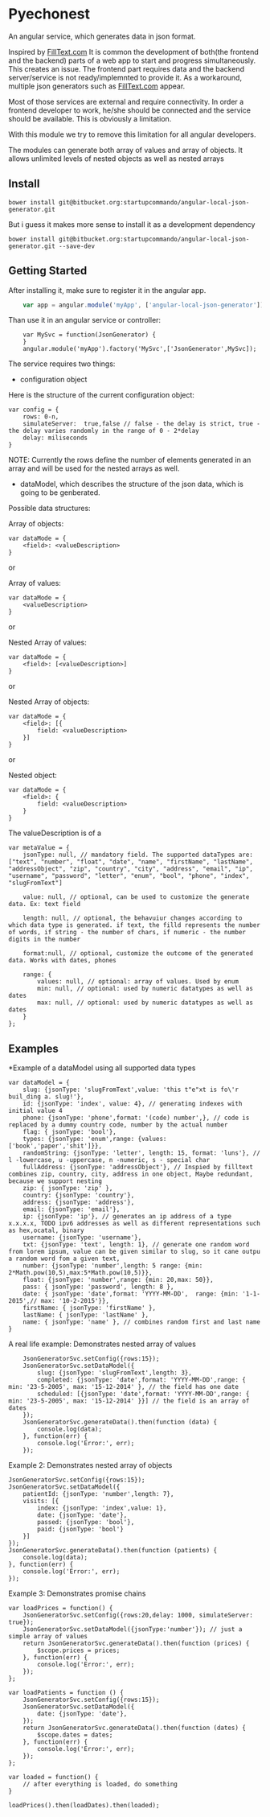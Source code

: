 # Pyechonest

An angular service, which generates data in json format. 

Inspired by [FillText.com](http://www.filltext.com/)
It is common the development of both(the frontend and the backend) parts of a web app to start and progress simultaneously. This creates an issue. The frontend part requires data and the backend server/service is not ready/implemnted to provide it. As a workaround, multiple json generators such as [FillText.com](http://www.filltext.com/) appear.

Most of those services are external and require connectivity. In order a frontend developer to work, he/she should be connected and the service should be available. This is obviously a limitation. 

With this module we try to remove this limitation for all angular developers. 

The modules can generate both array of values and array of objects. It allows unlimited levels of nested objects as well as nested arrays

## Install

```
bower install git@bitbucket.org:startupcommando/angular-local-json-generator.git
```

But i guess it makes more sense to install it as a development dependency 

```
bower install git@bitbucket.org:startupcommando/angular-local-json-generator.git --save-dev
```
   
## Getting Started

After installing it, make sure to register it in the angular app.
```javascript
	var app = angular.module('myApp', ['angular-local-json-generator']);
``` 
Than use it in an angular service or controller:
```
	var MySvc = function(JsonGenerator) {
	}
	angular.module('myApp').factory('MySvc',['JsonGenerator',MySvc]);

```

The service requires two things:
* configuration object

Here is the structure of the current configuration object:

	var config = {
		rows: 0-n,
		simulateServer:  true,false // false - the delay is strict, true - the delay varies randomly in the range of 0 - 2*delay
		delay: miliseconds
	}

NOTE: Currently the rows define the number of elements generated in an array and will be used for the nested arrays as well. 

* dataModel, which describes the structure of the json data, which is going to be genberated. 

Possible data structures: 

Array of objects:

	var dataMode = {
		<field>: <valueDescription>
	}

or

Array of values:

	var dataMode = {
		<valueDescription>
	}

or

Nested Array of values:

	var dataMode = {
		<field>: [<valueDescription>]
	}

or 

Nested Array of objects:

	var dataMode = {
		<field>: [{
			field: <valueDescription>
		}]
	}

or 

Nested object:

	var dataMode = {
		<field>: {
			field: <valueDescription>
		}
	}


The valueDescription is of a 

	var metaValue = {
		jsonType: null, // mandatory field. The supported dataTypes are: ["text", "number", "float", "date", "name", "firstName", "lastName", "addressObject", "zip", "country", "city", "address", "email", "ip", "username", "password", "letter", "enum", "bool", "phone", "index", "slugFromText"]

		value: null, // optional, can be used to customize the generate data. Ex: text field
		
		length: null, // optional, the behavuiur changes according to which data type is generated. if text, the filld represents the number of words, if string - the number of chars, if numeric - the number digits in the number

		format:null, // optional, customize the outcome of the generated data. Works with dates, phones 

		range: {
			values: null, // optional: array of values. Used by enum
			min: null, // optional: used by numeric datatypes as well as dates
			max: null, // optional: used by numeric datatypes as well as dates
		}
	};

## Examples

*Example of a dataModel using all supported data types

	var dataModel = {
		slug: {jsonType: 'slugFromText',value: 'this t"e"xt is fo\'r buil_ding a. slug!'},
		id: {jsonType: 'index', value: 4}, // generating indexes with initial value 4
		phone: {jsonType: 'phone',format: '(code) number',}, // code is replaced by a dummy country code, number by the actual number
		flag: { jsonType: 'bool'},
		types: {jsonType: 'enum',range: {values: ['book','paper','shit']}},
		randomString: {jsonType: 'letter', length: 15, format: 'luns'}, // l -lowercase, u -uppercase, n -numeric, s - special char
		fullAddress: {jsonType: 'addressObject'}, // Inspied by filltext combines zip, country, city, address in one object, Maybe redundant, because we support nesting
		zip: { jsonType: 'zip' },
		country: {jsonType: 'country'},
		address: {jsonType: 'address'},
		email: {jsonType: 'email'},
		ip: {jsonType: 'ip'}, // generates an ip address of a type x.x.x.x, TODO ipv6 addresses as well as different representations such as hex,ocatal, binary
		username: {jsonType: 'username'},
		txt: {jsonType: 'text', length: 1}, // generate one random word from lorem ipsum, value can be given similar to slug, so it cane outpu a random word fom a given text, 
		number: {jsonType: 'number',length: 5 range: {min: 2*Math.pow(10,5),max:5*Math.pow(10,5)}},
		float: {jsonType: 'number',range: {min: 20,max: 50}},
		pass: {	jsonType: 'password', length: 8 },
		date: {	jsonType: 'date',format: 'YYYY-MM-DD',	range: {min: '1-1-2015',// max: '10-2-2015'}},
		firstName: { jsonType: 'firstName' },
		lastName: { jsonType: 'lastName' },
		name: { jsonType: 'name' }, // combines random first and last name
	}


A real life example: Demonstrates nested array of values

		JsonGeneratorSvc.setConfig({rows:15});
		JsonGeneratorSvc.setDataModel({
			slug: {jsonType: 'slugFromText',length: 3},
			completed: {jsonType: 'date',format: 'YYYY-MM-DD',range: { min: '23-5-2005', max: '15-12-2014' }, // the field has one date
			scheduled: [{jsonType: 'date',format: 'YYYY-MM-DD',range: { min: '23-5-2005', max: '15-12-2014' }}] // the field is an array of dates
		});
		JsonGeneratorSvc.generateData().then(function (data) {
			console.log(data);
		}, function(err) {
			console.log('Error:', err);
		});


Example 2: Demonstrates nested array of objects

	JsonGeneratorSvc.setConfig({rows:15});
	JsonGeneratorSvc.setDataModel({
		patientId: {jsonType: 'number',length: 7},
		visits: [{
			index: {jsonType: 'index',value: 1},
			date: {jsonType: 'date'},
			passed: {jsonType: 'bool'},
			paid: {jsonType: 'bool'}
		}]
	});
	JsonGeneratorSvc.generateData().then(function (patients) {
		console.log(data);
	}, function(err) {
		console.log('Error:', err);
	});

Example 3: Demonstrates promise chains

	var loadPrices = function() {
		JsonGeneratorSvc.setConfig({rows:20,delay: 1000, simulateServer: true});
		JsonGeneratorSvc.setDataModel({jsonType:'number'}); // just a simple array of values
		return JsonGeneratorSvc.generateData().then(function (prices) {
			$scope.prices = prices;
		}, function(err) {
			console.log('Error:', err);
		});
	};

	var loadPatients = function () {
		JsonGeneratorSvc.setConfig({rows:15});
		JsonGeneratorSvc.setDataModel({
			date: {jsonType: 'date'},
		});
		return JsonGeneratorSvc.generateData().then(function (dates) {
			$scope.dates = dates;
		}, function(err) {
			console.log('Error:', err);
		});			
	};

	var loaded = function() {
		// after everything is loaded, do something
	}

	loadPrices().then(loadDates).then(loaded);